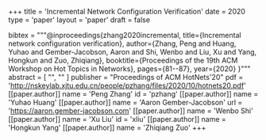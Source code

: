+++
title = 'Incremental Network Configuration Verification'
date = 2020
type = 'paper'
layout = 'paper'
draft = false

bibtex = """@inproceedings{zhang2020incremental,
  title={Incremental network configuration verification},
  author={Zhang, Peng and Huang, Yuhao and Gember-Jacobson, Aaron and Shi, Wenbo and Liu, Xu and Yang, Hongkun and Zuo, Zhiqiang},
  booktitle={Proceedings of the 19th ACM Workshop on Hot Topics in Networks},
  pages={81--87},
  year={2020}
}"""
abstract = [
    "",
    ""
]
publisher = "Proceedings of ACM HotNets'20"
pdf = 'http://nskeylab.xjtu.edu.cn/people/pzhang/files/2020/10/hotnets20.pdf'
[[paper.author]]
    name = 'Peng Zhang'
    id = 'pzhang'
[[paper.author]]
    name = 'Yuhao Huang'
[[paper.author]]
    name = 'Aaron Gember-Jacobson'
    url = 'https://aaron.gember-jacobson.com'
[[paper.author]]
    name = 'Wenbo Shi'
[[paper.author]]
    name = 'Xu Liu'
    id = 'xliu'
[[paper.author]]
    name = 'Hongkun Yang'
[[paper.author]]
    name = 'Zhiqiang Zuo'
+++
